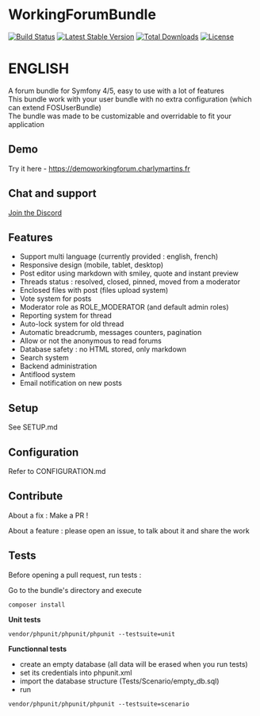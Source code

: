 WorkingForumBundle
==================

[![Build Status](https://travis-ci.org/Yosimitso/WorkingForumBundle.svg?branch=master)](https://travis-ci.org/Yosimitso/WorkingForumBundle) [![Latest Stable Version](https://poser.pugx.org/yosimitso/workingforumbundle/v/stable)](https://packagist.org/packages/yosimitso/workingforumbundle) [![Total Downloads](https://poser.pugx.org/yosimitso/workingforumbundle/downloads)](https://packagist.org/packages/yosimitso/workingforumbundle) [![License](https://poser.pugx.org/yosimitso/workingforumbundle/license)](https://packagist.org/packages/yosimitso/workingforumbundle)


ENGLISH
=================  
A forum bundle for Symfony 4/5, easy to use with a lot of features  
This bundle work with your user bundle with no extra configuration (which can extend FOSUserBundle)  
The bundle was made to be customizable and overridable to fit your application  

Demo
-------------
Try it here - https://demoworkingforum.charlymartins.fr

Chat and support
---------------
[Join the Discord](https://discord.gg/AB8XEhkx)

Features
------------------
- Support multi language (currently provided : english, french)
- Responsive design (mobile, tablet, desktop)
- Post editor using markdown with smiley, quote and instant preview
- Threads status : resolved, closed, pinned, moved from a moderator
- Enclosed files with post (files upload system)
- Vote system for posts
- Moderator role as ROLE_MODERATOR (and default admin roles)
- Reporting system for thread
- Auto-lock system for old thread
- Automatic breadcrumb, messages counters, pagination
- Allow or not the anonymous to read forums
- Database safety : no HTML stored, only markdown
- Search system
- Backend administration
- Antiflood system
- Email notification on new posts


Setup
------------------
See SETUP.md


Configuration
-----------------
Refer to CONFIGURATION.md

Contribute
----------------
About a fix : 
Make a PR !

About a feature :
please open an issue, to talk about it and share the work

Tests
--------------------
Before opening a pull request, run tests :

Go to the bundle's directory and execute 
````
composer install
````

**Unit tests**
````
vendor/phpunit/phpunit/phpunit --testsuite=unit
````

**Functionnal tests**

- create an empty database (all data will be erased when you run tests)
- set its credentials into phpunit.xml
- import the database structure (Tests/Scenario/empty_db.sql)
- run 
````
vendor/phpunit/phpunit/phpunit --testsuite=scenario
````



